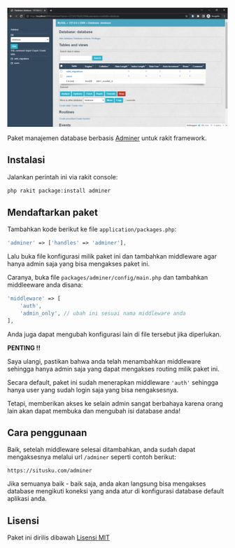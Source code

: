 <p align="center"><img src="screenshot.png" alt="adminer"></p>

Paket manajemen database berbasis [Adminer](https://adminer.org) untuk rakit framework.

## Instalasi
Jalankan perintah ini via rakit console:

```sh
php rakit package:install adminer
```


## Mendaftarkan paket

Tambahkan kode berikut ke file `application/packages.php`:

```php
'adminer' => ['handles' => 'adminer'],
```

Lalu buka file konfigurasi milik paket ini dan tambahkan middleware
agar hanya admin saja yang bisa mengakses paket ini.

Caranya, buka file `packages/adminer/config/main.php` dan
tambahkan middleeware anda disana:

```php
'middleware' => [
    'auth',
    'admin_only', // ubah ini sesuai nama middleware anda
],
```

Anda juga dapat mengubah konfigurasi lain di file tersebut jika diperlukan.

**PENTING !!**

Saya ulangi, pastikan bahwa anda telah menambahkan middleware sehingga
hanya admin saja yang dapat mengakses routing milik paket ini.

Secara default, paket ini sudah menerapkan middleware `'auth'` sehingga
hanya user yang sudah login saja yang bisa nengaksesnya.

Tetapi, memberikan akses ke selain admin sangat berbahaya
karena orang lain akan dapat membuka dan mengubah isi database anda!


## Cara penggunaan

Baik, setelah middleware selesai ditambahkan, anda sudah dapat mengaksesnya
melalui url `/adminer` seperti contoh berikut:

```
https://situsku.com/adminer
```

Jika semuanya baik - baik saja, anda akan langsung bisa mengakses database
mengikuti koneksi yang anda atur di konfigurasi database default aplikasi anda.


## Lisensi

Paket ini dirilis dibawah [Lisensi MIT](https://github.com/esyede/notyf/adminer/main/LICENSE)
